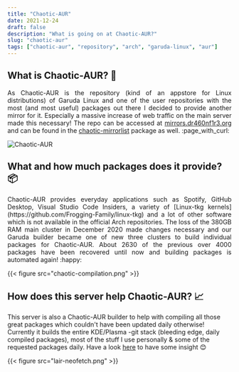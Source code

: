 ```yaml
---
title: "Chaotic-AUR"
date: 2021-12-24
draft: false
description: "What is going on at Chaotic-AUR?"
slug: "chaotic-aur"
tags: ["chaotic-aur", "repository", "arch", "garuda-linux", "aur"]
---
```


## What is Chaotic-AUR? :eyes:

<div style="text-align: justify">
As Chaotic-AUR is the repository (kind of an appstore for Linux distributions) of Garuda Linux and one of the user repositories with the most (and most useful) packages out there I decided to provide another mirror for it. Especially a massive increase of web traffic on the main server made this necessary! The repo can be accessed at <a href="https://mirrors.dr460nf1r3.org">mirrors.dr460nf1r3.org</a> and can be found in the <a href="https://github.com/chaotic-aur/pkgbuild-chaotic-mirrorlist/blob/main/mirrorlist">chaotic-mirrorlist</a> package as well. :page_with_curl:
</div>


![Chaotic-AUR](https://avatars.githubusercontent.com/u/66071775?s=400&u=99bc0536e7e77fe3e58839996600848f2d930ed5&v=4)

## What and how much packages does it provide? :package:

<div style="text-align: justify">
Chaotic-AUR provides everyday applications such as Spotify, GitHub Desktop, Visual Studio Code Insiders, a variety of [Linux-tkg kernels](https://github.com/Frogging-Family/linux-tkg) and a lot of other software which is not available in the official Arch repositories. The loss of the 380GB RAM main cluster in December 2020 made changes necessary and our Garuda builder became one of new three clusters to build individual packages for Chaotic-AUR. About 2630 of the previous over 4000 packages have been recovered until now and building packages is automated again! :happy:
</div>

{{< figure src="chaotic-compilation.png" >}}

## How does this server help Chaotic-AUR? :chart_with_upwards_trend:
This server is also a Chaotic-AUR builder to help with compiling all those great packages which couldn't have been updated daily otherwise! Currently it builds the entire KDE/Plasma -git stack (bleeding edge, daily compiled packages), most of the stuff I use personally & some of the requested packages daily. Have a look [here](https://github.com/chaotic-aur/packages/tree/main/dragon-cluster) to have some insight :blush:

{{< figure src="lair-neofetch.png" >}}
